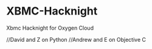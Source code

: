 XBMC-Hacknight
==============

Xbmc Hacknight for Oxygen Cloud

//David and Z on Python
//Andrew and E on Objective C

